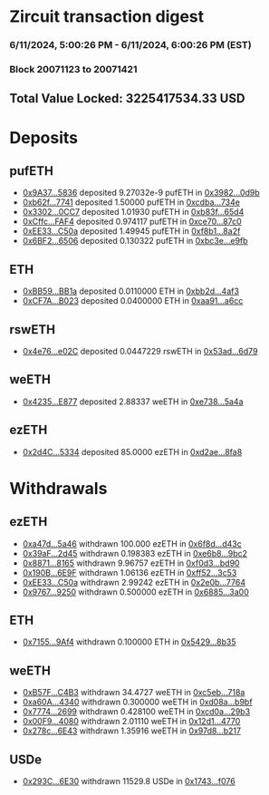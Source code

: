 # Zircuit transaction digest
### 6/11/2024, 5:00:26 PM - 6/11/2024, 6:00:26 PM (EST)
### Block 20071123 to 20071421

## Total Value Locked: 3225417534.33 USD

# Deposits
## pufETH
- [0x9A37...5836](https://etherscan.io/address/0x9A376aF3B5901BC88C8504cEc11E8B76C0475836) deposited 9.27032e-9 pufETH in [0x3982...0d9b](https://etherscan.io/tx/0x9A376aF3B5901BC88C8504cEc11E8B76C0475836)
- [0xb62f...7741](https://etherscan.io/address/0xb62fF6629e274d6BdE18D3c51F99eC3618787741) deposited 1.50000 pufETH in [0xcdba...734e](https://etherscan.io/tx/0xb62fF6629e274d6BdE18D3c51F99eC3618787741)
- [0x3302...0CC7](https://etherscan.io/address/0x330205ef6070C64E7E07886cC4f9e34AE21B0CC7) deposited 1.01930 pufETH in [0xb83f...65d4](https://etherscan.io/tx/0x330205ef6070C64E7E07886cC4f9e34AE21B0CC7)
- [0xCffc...FAF4](https://etherscan.io/address/0xCffc8FAf97aab98B978B9672B23127772892FAF4) deposited 0.974117 pufETH in [0xce70...87c0](https://etherscan.io/tx/0xCffc8FAf97aab98B978B9672B23127772892FAF4)
- [0xEE33...C50a](https://etherscan.io/address/0xEE33d522489E3c7746CE91D37b9f296A659eC50a) deposited 1.49945 pufETH in [0xf8b1...8a2f](https://etherscan.io/tx/0xEE33d522489E3c7746CE91D37b9f296A659eC50a)
- [0x6BF2...6506](https://etherscan.io/address/0x6BF2AF99E7c12B2A4C3B645d3f47306457EF6506) deposited 0.130322 pufETH in [0xbc3e...e9fb](https://etherscan.io/tx/0x6BF2AF99E7c12B2A4C3B645d3f47306457EF6506)
## ETH
- [0xBB59...BB1a](https://etherscan.io/address/0xBB5905325Ea3Ebd3f2EcFe12E84B1b74C1CdBB1a) deposited 0.0110000 ETH in [0xbb2d...4af3](https://etherscan.io/tx/0xBB5905325Ea3Ebd3f2EcFe12E84B1b74C1CdBB1a)
- [0xCF7A...B023](https://etherscan.io/address/0xCF7Af0e6bf74635c0412a52D683B51027060B023) deposited 0.0400000 ETH in [0xaa91...a6cc](https://etherscan.io/tx/0xCF7Af0e6bf74635c0412a52D683B51027060B023)
## rswETH
- [0x4e76...e02C](https://etherscan.io/address/0x4e7631606eA734a43AB758634bBefFBcEBEee02C) deposited 0.0447229 rswETH in [0x53ad...6d79](https://etherscan.io/tx/0x4e7631606eA734a43AB758634bBefFBcEBEee02C)
## weETH
- [0x4235...E877](https://etherscan.io/address/0x42351635D3E18bebbEd4d119DA64607D765aE877) deposited 2.88337 weETH in [0xe738...5a4a](https://etherscan.io/tx/0x42351635D3E18bebbEd4d119DA64607D765aE877)
## ezETH
- [0x2d4C...5334](https://etherscan.io/address/0x2d4C0f33402C9b6F4aD6f70718D22Da2D4225334) deposited 85.0000 ezETH in [0xd2ae...8fa8](https://etherscan.io/tx/0x2d4C0f33402C9b6F4aD6f70718D22Da2D4225334)
# Withdrawals
## ezETH
- [0xa47d...5a46](https://etherscan.io/address/0xa47dA27Af3eD71453Ea16E059DEd3cA0878a5a46) withdrawn 100.000 ezETH in [0x6f8d...d43c](https://etherscan.io/tx/0xa47dA27Af3eD71453Ea16E059DEd3cA0878a5a46)
- [0x39aF...2d45](https://etherscan.io/address/0x39aF5f8AeED1050d1ef6f8dcdd4C03d343aC2d45) withdrawn 0.198383 ezETH in [0xe6b8...9bc2](https://etherscan.io/tx/0x39aF5f8AeED1050d1ef6f8dcdd4C03d343aC2d45)
- [0x8871...8165](https://etherscan.io/address/0x88715a773A4DC319C27DED39FAc1A84f84138165) withdrawn 9.96757 ezETH in [0xf0d3...bd90](https://etherscan.io/tx/0x88715a773A4DC319C27DED39FAc1A84f84138165)
- [0x190B...6E9F](https://etherscan.io/address/0x190Bf5426581eB5107B38b0b348bB97B96B66E9F) withdrawn 1.06136 ezETH in [0xff52...3c53](https://etherscan.io/tx/0x190Bf5426581eB5107B38b0b348bB97B96B66E9F)
- [0xEE33...C50a](https://etherscan.io/address/0xEE33d522489E3c7746CE91D37b9f296A659eC50a) withdrawn 2.99242 ezETH in [0x2e0b...7764](https://etherscan.io/tx/0xEE33d522489E3c7746CE91D37b9f296A659eC50a)
- [0x9767...9250](https://etherscan.io/address/0x97675D5D3fFd22401B78bA4C0a34fAAdd2039250) withdrawn 0.500000 ezETH in [0x6885...3a00](https://etherscan.io/tx/0x97675D5D3fFd22401B78bA4C0a34fAAdd2039250)
## ETH
- [0x7155...9Af4](https://etherscan.io/address/0x715570956D687D901E21c4B0e0e8EA6bC65f9Af4) withdrawn 0.100000 ETH in [0x5429...8b35](https://etherscan.io/tx/0x715570956D687D901E21c4B0e0e8EA6bC65f9Af4)
## weETH
- [0xB57F...C4B3](https://etherscan.io/address/0xB57Fc8E76E9531137D698f41a5ec527b22BFC4B3) withdrawn 34.4727 weETH in [0xc5eb...718a](https://etherscan.io/tx/0xB57Fc8E76E9531137D698f41a5ec527b22BFC4B3)
- [0xa60A...4340](https://etherscan.io/address/0xa60A19fAFdc5167De931f807c147CDa5eD6d4340) withdrawn 0.300000 weETH in [0xd08a...b9bf](https://etherscan.io/tx/0xa60A19fAFdc5167De931f807c147CDa5eD6d4340)
- [0x7774...2699](https://etherscan.io/address/0x77747515251E12Fe06A5aAFDc0a833F0F6172699) withdrawn 0.428100 weETH in [0xcd0a...29b3](https://etherscan.io/tx/0x77747515251E12Fe06A5aAFDc0a833F0F6172699)
- [0x00F9...4080](https://etherscan.io/address/0x00F9C5ee420B257B03c488C36451583c78d14080) withdrawn 2.01110 weETH in [0x12d1...4770](https://etherscan.io/tx/0x00F9C5ee420B257B03c488C36451583c78d14080)
- [0x278c...6E43](https://etherscan.io/address/0x278c30A4Aa48993Ab9A7C08aa605324b2a3b6E43) withdrawn 1.35916 weETH in [0x97d8...b217](https://etherscan.io/tx/0x278c30A4Aa48993Ab9A7C08aa605324b2a3b6E43)
## USDe
- [0x293C...6E30](https://etherscan.io/address/0x293C6937D8D82e05B01335F7B33FBA0c8e256E30) withdrawn 11529.8 USDe in [0x1743...f076](https://etherscan.io/tx/0x293C6937D8D82e05B01335F7B33FBA0c8e256E30)
